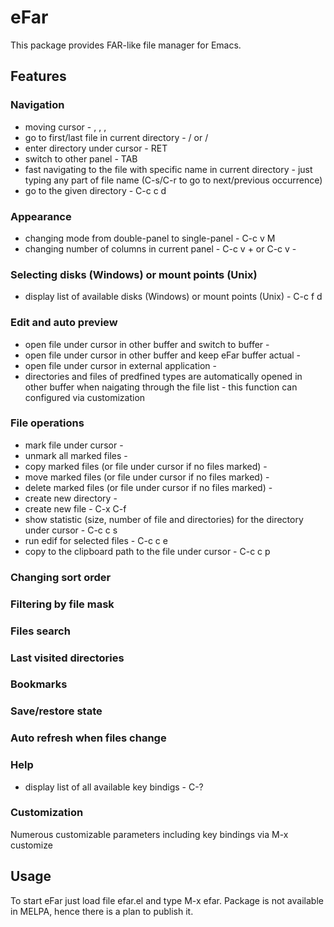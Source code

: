 # eFar

This package provides FAR-like file manager for Emacs.

## Features

### Navigation
* moving cursor - <up>, <down>, <left>, <right>
* go to first/last file in current directory - <home>/<end> or <C-left>/<C-right>
* enter directory under cursor - RET
* switch to other panel - TAB
* fast navigating to the file with specific name in current directory - just typing any part of file name (C-s/C-r to go to next/previous occurrence)
* go to the given directory - C-c c d

### Appearance
* changing mode from double-panel to single-panel - C-c v M
* changing number of columns in current panel - C-c v +   or   C-c v -

### Selecting disks (Windows) or mount points (Unix)
* display list of available disks (Windows) or mount points (Unix) - C-c f d

### Edit and auto preview
* open file under cursor in other buffer and switch to buffer - <f4>
* open file under cursor in other buffer and keep eFar buffer actual - <f3>
* open file under cursor in external application - <M-f4>
* directories and files of predfined types are automatically opened in other buffer when naigating through the file list - this function can configured via customization
 
### File operations
* mark file under cursor - <insert>
* unmark all marked files - <C-insert>
* copy marked files (or file under cursor if no files marked) - <f5>
* move marked files (or file under cursor if no files marked) - <f6>
* delete marked files (or file under cursor if no files marked) - <f8>
* create new directory - <f7>
* create new file - C-x C-f
* show statistic (size, number of file and directories) for the directory under cursor - C-c c s
* run edif for selected files - C-c c e
* copy to the clipboard path to the file under cursor - C-c c p

### Changing sort order

### Filtering by file mask

### Files search

### Last visited directories

### Bookmarks

### Save/restore state

### Auto refresh when files change

### Help
* display list of all available key bindigs - C-?

### Customization

Numerous customizable parameters including key bindings via M-x customize


## Usage
To start eFar just load file efar.el and type M-x efar.
Package is not available in MELPA, hence there is a plan to publish it.
